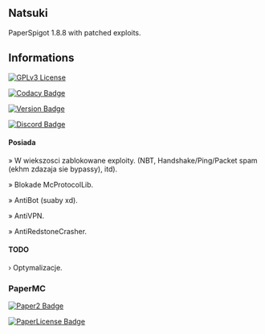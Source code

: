 ## Natsuki 
PaperSpigot 1.8.8 with patched exploits.

## Informations
[![GPLv3 License](https://img.shields.io/badge/License-GPL%20v3-ff69b4.svg)](https://opensource.org/licenses/GPL-3.0)

[![Codacy Badge](https://api.codacy.com/project/badge/Grade/8da8aa07a7fe47e0ba019bdd7dbce634)](https://www.codacy.com?utm_source=github.com&amp;utm_medium=referral&amp;utm_content=narumii/Natsuki&amp;utm_campaign=Badge_Grade)

[![Version Badge](https://img.shields.io/static/v1?label=Version&message=0.9.9&color=ff69b4)]()

[![Discord Badge](https://discordapp.com/api/guilds/683324651010785337/widget.png)](https://discord.gg/QqW7ZPv)


#### Posiada
» W wiekszosci zablokowane exploity. (NBT, Handshake/Ping/Packet spam (ekhm zdazaja sie bypassy), itd).

» Blokade McProtocolLib.

» AntiBot (suaby xd).

» AntiVPN.

» AntiRedstoneCrasher.

#### TODO
› Optymalizacje.


### PaperMC
[![Paper2 Badge](https://img.shields.io/static/v1?label=PaperMC&message=Repo&color=ff69b4)](https://github.com/PaperMC/Paper)

[![PaperLicense Badge](https://img.shields.io/static/v1?label=PaperMC&message=Lincese&color=ff69b4)](https://github.com/PaperMC/Paper/blob/master/LICENSE.md)
